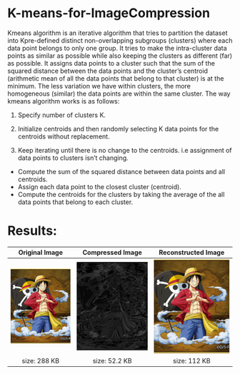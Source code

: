 # K-means-for-ImageCompression

Kmeans algorithm is an iterative algorithm that tries to partition the dataset into Kpre-defined distinct non-overlapping subgroups (clusters) where each data point belongs to only one group. It tries to make the intra-cluster data points as similar as possible while also keeping the clusters as different (far) as possible. It assigns data points to a cluster such that the sum of the squared distance between the data points and the cluster’s centroid (arithmetic mean of all the data points that belong to that cluster) is at the minimum. The less variation we have within clusters, the more homogeneous (similar) the data points are within the same cluster.
The way kmeans algorithm works is as follows:
1. Specify number of clusters K.


2. Initialize centroids and then randomly selecting K data points for the centroids without replacement.


3. Keep iterating until there is no change to the centroids. i.e assignment of data points to clusters isn’t changing.
* Compute the sum of the squared distance between data points and all centroids.
* Assign each data point to the closest cluster (centroid).
* Compute the centroids for the clusters by taking the average of the all data points that belong to each cluster.

# Results:

| Original Image | Compressed Image | Reconstructed Image |
| :---:         |     :---:      |          :---: |
| ![](https://github.com/VishwasDevnani/K-means-for-ImageCompression/blob/main/Images/luffy.png)   | ![](https://github.com/VishwasDevnani/K-means-for-ImageCompression/blob/main/Images/compressed_luffy.png)     | ![](https://github.com/VishwasDevnani/K-means-for-ImageCompression/blob/main/Images/reconstructed_luffy.png)    |
| size: 288 KB     | size: 52.2 KB       | size: 112 KB       |
